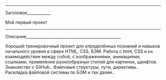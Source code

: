 _________
Заголовок____________

Мой первый проект

________
Описание________________________________________________

Хороший тренировочный проект для определённых познаний и навыков начального уровня в сфере HTML, CSS, БЭМ. Работа с html, CSS и их взаимодействие между собой, с изображениями, анимациями, ссылками, применение разнообразных стилей для картинок, шрифтов. Знакомство с GitHub.. Файловые структуры, пути, директивы.. Раскладка файловой системы по БЭМ и так далее..

